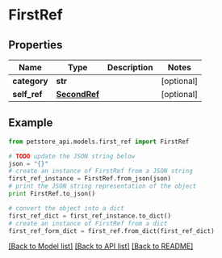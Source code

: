# FirstRef


## Properties

Name | Type | Description | Notes
------------ | ------------- | ------------- | -------------
**category** | **str** |  | [optional] 
**self_ref** | [**SecondRef**](SecondRef.md) |  | [optional] 

## Example

```python
from petstore_api.models.first_ref import FirstRef

# TODO update the JSON string below
json = "{}"
# create an instance of FirstRef from a JSON string
first_ref_instance = FirstRef.from_json(json)
# print the JSON string representation of the object
print FirstRef.to_json()

# convert the object into a dict
first_ref_dict = first_ref_instance.to_dict()
# create an instance of FirstRef from a dict
first_ref_form_dict = first_ref.from_dict(first_ref_dict)
```
[[Back to Model list]](../README.md#documentation-for-models) [[Back to API list]](../README.md#documentation-for-api-endpoints) [[Back to README]](../README.md)


